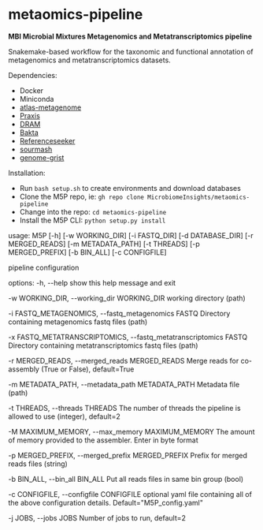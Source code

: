 # metaomics-pipeline

**MBI Microbial Mixtures Metagenomics and Metatranscriptomics pipeline**

Snakemake-based workflow for the taxonomic and functional annotation of metagenomics and metatranscriptomics datasets.

Dependencies:
- Docker
- Miniconda
- [atlas-metagenome](https://github.com/metagenome-atlas/atlas)
- [Praxis](https://github.com/davidlevybooth/Praxis)
- [DRAM](https://github.com/shafferm/DRAM)
- [Bakta](https://github.com/oschwengers/bakta)
- [Referenceseeker](https://github.com/oschwengers/referenceseeker)
- [sourmash](https://github.com/sourmash-bio/sourmash)
- [genome-grist](https://github.com/dib-lab/genome-grist)

Installation:
- Run `bash setup.sh` to create environments and download databases
- Clone the M5P repo, ie: `gh repo clone MicrobiomeInsights/metaomics-pipeline`
- Change into the repo: `cd metaomics-pipeline`
- Install the M5P CLI: `python setup.py install`

usage: M5P [-h] [-w WORKING_DIR] [-i FASTQ_DIR] [-d DATABASE_DIR] [-r MERGED_READS] [-m METADATA_PATH] [-t THREADS]
           [-p MERGED_PREFIX] [-b BIN_ALL] [-c CONFIGFILE]

pipeline configuration

options:
  -h, --help            show this help message and exit

  -w WORKING_DIR, --working_dir WORKING_DIR
                        working directory (path)

  -i FASTQ_METAGENOMICS, --fastq_metagenomics FASTQ
                        Directory containing metagenomics fastq files (path)

  -x FASTQ_METATRANSCRIPTOMICS, --fastq_metatranscriptomics FASTQ
                        Directory containing metatranscriptomics fastq files (path)

  -r MERGED_READS, --merged_reads MERGED_READS
                        Merge reads for co-assembly (True or False), default=True

  -m METADATA_PATH, --metadata_path METADATA_PATH
                        Metadata file (path)

  -t THREADS, --threads THREADS
                        The number of threads the pipeline is allowed to use (integer), default=2

  -M MAXIMUM_MEMORY, --max_memory MAXIMUM_MEMORY
                        The amount of memory provided to the assembler. Enter in byte format


  -p MERGED_PREFIX, --merged_prefix MERGED_PREFIX
                        Prefix for merged reads files (string)

  -b BIN_ALL, --bin_all BIN_ALL
                        Put all reads files in same bin group (bool)

  -c CONFIGFILE, --configfile CONFIGFILE
                        optional yaml file containing all of the above configuration details. Default="M5P_config.yaml"

  -j JOBS, --jobs JOBS
                        Number of jobs to run, default=2
